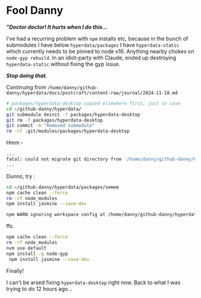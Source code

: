 # Fool Danny

_**"Doctor doctor! It hurts when I do this...**_

I've had a recurring problem with `npm` installs etc, because in the bunch of submodules I have below `hyperdata/packages` I have `hyperdata-static` which currently needs to be pinned to node v16. Anything nearby chokes on `node-gyp rebuild`.
In an idiot-party with Claude, ended up destroying `hyperdata-static` without fixing the gyp issue.

_**Stop doing that.**_

Continuing from `/home/danny/github-danny/hyperdata/docs/postcraft/content-raw/journal/2024-11-18.md`

```sh
# packages/hyperdata-desktop copied elsewhere first, just in case
cd ~/github-danny/hyperdata/
git submodule deinit -f packages/hyperdata-desktop
git rm -f packages/hyperdata-desktop
git commit -m "Removed submodule"
rm -rf .git/modules/packages/hyperdata-desktop
```

Hmm -

```sh
...
fatal: could not migrate git directory from '/home/danny/github-danny/hyperdata/packages/hyperdata-desktop/.git' to '/home/danny/github-danny/hyperdata/.git/modules/packages/hyperdata-desktop': Directory not empty
...
```

Dunno, try :

```sh
cd ~/github-danny/hyperdata/packages/semem
npm cache clean --force
rm -rf node_modules
npm install jasmine --save-dev
```

```sh
npm WARN ignoring workspace config at /home/danny/github-danny/hyperdata/packages/semem/.npmrc
```

ffs.

```sh
npm cache clean --force
rm -rf node_modules
nvm use default
npm install -g node-gyp
 npm install jasmine --save-dev
```

Finally!

I can't be arsed fixing `hyperdata-desktop` right now. Back to what I was trying to do 12 hours ago...
